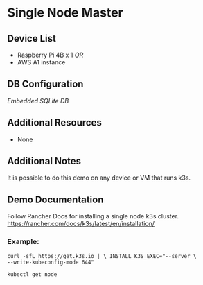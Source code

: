 # Single Node Master

## Device List
* Raspberry Pi 4B x 1
*OR*
* AWS A1 instance 

## DB Configuration
*Embedded SQLite DB*

## Additional Resources
* None

## Additional Notes
It is possible to do this demo on any device or VM that runs k3s.

## Demo Documentation
Follow Rancher Docs for installing a single node k3s cluster. https://rancher.com/docs/k3s/latest/en/installation/

### Example:
```
curl -sfL https://get.k3s.io | \ INSTALL_K3S_EXEC="--server \
--write-kubeconfig-mode 644" 

kubectl get node
```